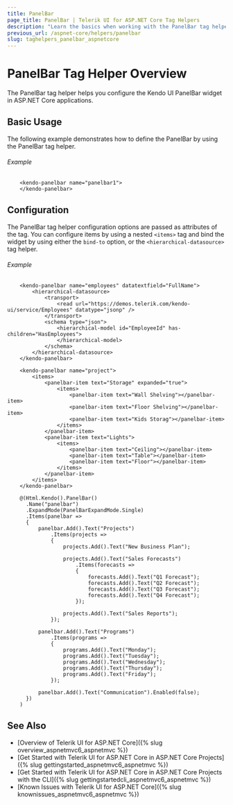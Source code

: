 ```yaml
---
title: PanelBar
page_title: PanelBar | Telerik UI for ASP.NET Core Tag Helpers
description: "Learn the basics when working with the PanelBar tag helper for ASP.NET Core (MVC 6 or ASP.NET Core MVC)."
previous_url: /aspnet-core/helpers/panelbar
slug: taghelpers_panelbar_aspnetcore
---
```


# PanelBar Tag Helper Overview

The PanelBar tag helper helps you configure the Kendo UI PanelBar widget in ASP.NET Core applications.

## Basic Usage

The following example demonstrates how to define the PanelBar by using the PanelBar tag helper.

###### Example

        <kendo-panelbar name="panelbar1">
        </kendo-panelbar>

## Configuration

The PanelBar tag helper configuration options are passed as attributes of the tag. You can configure items by using a nested `<items>` tag and bind the widget by using either the `bind-to` option, or the `<hierarchical-datasource>` tag helper.

###### Example

```tab-tagHelper
    <kendo-panelbar name="employees" datatextfield="FullName">
        <hierarchical-datasource>
            <transport>
                <read url="https://demos.telerik.com/kendo-ui/service/Employees" datatype="jsonp" />
            </transport>
            <schema type="json">
                <hierarchical-model id="EmployeeId" has-children="HasEmployees">
                </hierarchical-model>
            </schema>
        </hierarchical-datasource>
    </kendo-panelbar>
```
```tab-tagHelper
    <kendo-panelbar name="project">
        <items>
            <panelbar-item text="Storage" expanded="true">
                <items>
                    <panelbar-item text="Wall Shelving"></panelbar-item>
                    <panelbar-item text="Floor Shelving"></panelbar-item>
                    <panelbar-item text="Kids Storag"></panelbar-item>
                </items>
            </panelbar-item>
            <panelbar-item text="Lights">
                <items>
                    <panelbar-item text="Ceiling"></panelbar-item>
                    <panelbar-item text="Table"></panelbar-item>
                    <panelbar-item text="Floor"></panelbar-item>
                </items>
            </panelbar-item>
        </items>
    </kendo-panelbar>
```
```tab-cshtml
    @(Html.Kendo().PanelBar()
      .Name("panelbar")
      .ExpandMode(PanelBarExpandMode.Single)
      .Items(panelbar =>
      {
          panelbar.Add().Text("Projects")
              .Items(projects =>
              {
                  projects.Add().Text("New Business Plan");

                  projects.Add().Text("Sales Forecasts")
                      .Items(forecasts =>
                      {
                          forecasts.Add().Text("Q1 Forecast");
                          forecasts.Add().Text("Q2 Forecast");
                          forecasts.Add().Text("Q3 Forecast");
                          forecasts.Add().Text("Q4 Forecast");
                      });

                  projects.Add().Text("Sales Reports");
              });

          panelbar.Add().Text("Programs")
              .Items(programs =>
              {
                  programs.Add().Text("Monday");
                  programs.Add().Text("Tuesday");
                  programs.Add().Text("Wednesday");
                  programs.Add().Text("Thursday");
                  programs.Add().Text("Friday");
              });

          panelbar.Add().Text("Communication").Enabled(false);
      })
    )
```

## See Also

* [Overview of Telerik UI for ASP.NET Core]({% slug overview_aspnetmvc6_aspnetmvc %})
* [Get Started with Telerik UI for ASP.NET Core in ASP.NET Core Projects]({% slug gettingstarted_aspnetmvc6_aspnetmvc %})
* [Get Started with Telerik UI for ASP.NET Core in ASP.NET Core Projects with the CLI]({% slug gettingstartedcli_aspnetmvc6_aspnetmvc %})
* [Known Issues with Telerik UI for ASP.NET Core]({% slug knownissues_aspnetmvc6_aspnetmvc %})
